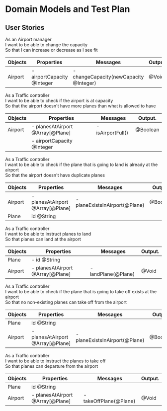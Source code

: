 # Domain Models and Test Plan

## User Stories

As an Airport manager\
I want to be able to change the capacity\
So that I can increase or decrease as I see fit

| Objects | Properties                 | Messages                               | Output. |
| ------- | -------------------------- | -------------------------------------- | ------- |
| Airport | - airportCapacity @Integer | - changeCapacity(newCapacity @Integer) | @Void   |

As a Traffic controller\
I want to be able to check if the airport is at capacity\
So that the airport doesn't have more planes than what is allowed to have

| Objects | Properties                       | Messages          | Output.  |
| ------- | -------------------------------- | ----------------- | -------- |
| Airport | - planesAtAirport @Array[@Plane] | - isAirportFull() | @Boolean |
|         | - airportCapacity @Integer       |                   |          |

As a Traffic controller\
I want to be able to check if the plane that is going to land is already at the airport\
So that the airport doesn't have duplicate planes

| Objects | Properties                       | Messages                       | Output.  |
| ------- | -------------------------------- | ------------------------------ | -------- |
| Airport | - planesAtAirport @Array[@Plane] | - planeExistsInAirport(@Plane) | @Boolean |
| Plane   | id @String                       |                                |          |

As a Traffic controller\
I want to be able to instruct planes to land\
So that planes can land at the airport

| Objects | Properties                       | Messages            | Output. |
| ------- | -------------------------------- | ------------------- | ------- |
| Plane   | - id @String                     |                     |         |
| Airport | - planesAtAirport @Array[@Plane] | - landPlane(@Plane) | @Void   |

As a Traffic controller\
I want to be able to check if the plane that is going to take off exists at the airport\
So that no non-existing planes can take off from the airport

| Objects | Properties                       | Messages                       | Output.  |
| ------- | -------------------------------- | ------------------------------ | -------- |
| Plane   | id @String                       |                                |          |
| Airport | - planesAtAirport @Array[@Plane] | - planeExistsInAirport(@Plane) | @Boolean |

As a Traffic controller\
I want to be able to instruct the planes to take off \
So that planes can departure from the airport

| Objects | Properties                       | Messages               | Output. |
| ------- | -------------------------------- | ---------------------- | ------- |
| Plane   | id @String                       |                        |         |
| Airport | - planesAtAirport @Array[@Plane] | - takeOffPlane(@Plane) | @Void   |
